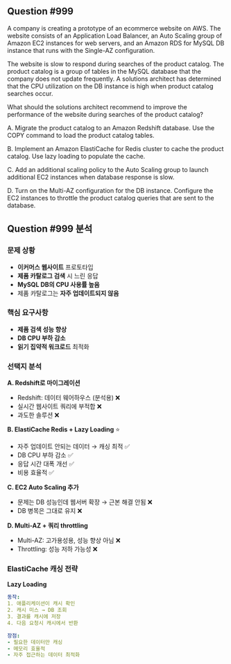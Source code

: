 ## Question #999
A company is creating a prototype of an ecommerce website on AWS. The website consists of an Application Load Balancer, an Auto Scaling group of Amazon EC2 instances for web servers, and an Amazon RDS for MySQL DB instance that runs with the Single-AZ configuration.

The website is slow to respond during searches of the product catalog. The product catalog is a group of tables in the MySQL database that the company does not update frequently. A solutions architect has determined that the CPU utilization on the DB instance is high when product catalog searches occur.

What should the solutions architect recommend to improve the performance of the website during searches of the product catalog?

A. Migrate the product catalog to an Amazon Redshift database. Use the COPY command to load the product catalog tables.

B. Implement an Amazon ElastiCache for Redis cluster to cache the product catalog. Use lazy loading to populate the cache.

C. Add an additional scaling policy to the Auto Scaling group to launch additional EC2 instances when database response is slow.

D. Turn on the Multi-AZ configuration for the DB instance. Configure the EC2 instances to throttle the product catalog queries that are sent to the database.

## Question #999 분석

### 문제 상황
- **이커머스 웹사이트** 프로토타입
- **제품 카탈로그 검색** 시 느린 응답
- **MySQL DB의 CPU 사용률 높음**
- 제품 카탈로그는 **자주 업데이트되지 않음**

### 핵심 요구사항
- **제품 검색 성능 향상**
- **DB CPU 부하 감소**
- **읽기 집약적 워크로드** 최적화

### 선택지 분석

**A. Redshift로 마이그레이션**
- Redshift: 데이터 웨어하우스 (분석용) ❌
- 실시간 웹사이트 쿼리에 부적합 ❌
- 과도한 솔루션 ❌

**B. ElastiCache Redis + Lazy Loading** ⭐
- 자주 업데이트 안되는 데이터 → 캐싱 최적 ✅
- DB CPU 부하 감소 ✅
- 응답 시간 대폭 개선 ✅
- 비용 효율적 ✅

**C. EC2 Auto Scaling 추가**
- 문제는 DB 성능인데 웹서버 확장 → 근본 해결 안됨 ❌
- DB 병목은 그대로 유지 ❌

**D. Multi-AZ + 쿼리 throttling**
- Multi-AZ: 고가용성용, 성능 향상 아님 ❌
- Throttling: 성능 저하 가능성 ❌

### ElastiCache 캐싱 전략

**Lazy Loading**
```yaml
동작:
1. 애플리케이션이 캐시 확인
2. 캐시 미스 → DB 조회
3. 결과를 캐시에 저장
4. 다음 요청시 캐시에서 반환

장점:
- 필요한 데이터만 캐싱
- 메모리 효율적
- 자주 접근하는 데이터 최적화
```
